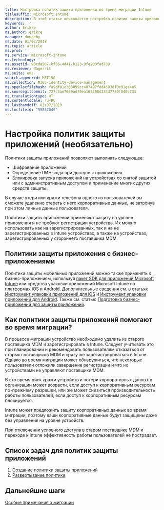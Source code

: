 ```yaml
---
title: Настройка политик защиты приложений во время миграции Intune
titlesuffix: Microsoft Intune
description: В этой статье описывается настройка политик защиты приложений во время миграции Microsoft Intune.
keywords: ''
author: Erikre
ms.author: erikre
manager: dougeby
ms.date: 01/02/2018
ms.topic: article
ms.prod: ''
ms.service: microsoft-intune
ms.technology: ''
ms.assetid: 93cda587-bf56-4d41-b123-9fe203fad788
ms.reviewer: dagerrit
ms.suite: ems
search.appverid: MET150
ms.collection: M365-identity-device-management
ms.openlocfilehash: fa9df81c363099cc487497fdd4503df8c91ea4a5
ms.sourcegitcommit: 727c3ae7659ad79ea162250d234d7730f840c731
ms.translationtype: HT
ms.contentlocale: ru-RU
ms.lasthandoff: 02/07/2019
ms.locfileid: "55837040"
---
```

# <a name="configure-app-protection-policies-optional"></a>Настройка политик защиты приложений (необязательно)


Политики защиты приложений позволяют выполнять следующее:
* Шифрование приложений
* Определение ПИН-кода при доступе к приложению
* Блокировка запуска приложений на устройствах со снятой защитой или с административным доступом и применение многих других средств защиты.

В случае утери или кражи телефона одного из пользователей вы сможете удаленно стереть с него корпоративные данные, не затронув при этом личные данные пользователя.

Политики защиты приложений применяют защиту на уровне приложения и не требуют регистрации устройства. Их можно использовать как на зарегистрированных, так и на не зарегистрированных в Intune устройствах, а также на устройствах, зарегистрированных у стороннего поставщика MDM.

## <a name="app-protection-policies-with-lob-apps"></a>Политики защиты приложения с бизнес-приложениями

Политики защиты мобильных приложений можно также применять к бизнес-приложениям, используя [пакет SDK для приложений Microsoft Intune](app-sdk-get-started.md) или средства упаковки приложений Microsoft Intune на платформах iOS и Android. Дополнительные сведения см. в статьях [Инструмент упаковки приложений для iOS](app-wrapper-prepare-ios.md) и [Инструмент упаковки приложений для Android](app-wrapper-prepare-android.md). Также см. статью [Подготовка бизнес-приложений для защиты приложений](apps-prepare-mobile-application-management.md).

## <a name="how-do-app-protection-policies-help-during-migration"></a>Как политики защиты приложений помогают во время миграции?

В процессе миграции устройство необходимо удалить из старого поставщика MDM и зарегистрировать в Intune. Следует учитывать это при планировании и рекомендовать пользователям отказаться от старых поставщиков MDM и сразу же зарегистрироваться в Intune. Однако во время миграции может обнаружиться, что некоторые пользователи отложили завершение регистрации и что их устройствами не управляют поставщики MDM.

В это время риск кражи устройств и потери корпоративных данных в организации может возрасти, если доступ к корпоративным ресурсам по-прежнему разрешен, или же может снизиться производительность работы пользователей, если доступ к корпоративным ресурсам блокируется.

Intune может предложить защиту корпоративных данных во время миграции, поэтому ваши корпоративные данные будут защищены даже без управления на уровне устройств.

При отключении условного доступа в старом поставщике MDM и переходе к Intune эффективность работы пользователей не пострадает.

## <a name="task-list-for-app-protection-policies"></a>Список задач для политик защиты приложений

1. [Создание политики защиты приложений](app-protection-policies.md#create-an-app-protection-policy)
2. [Развертывание политики](app-protection-policies.md#deploy-a-policy-to-users)


## <a name="next-steps"></a>Дальнейшие шаги

[Особые примечания о миграции](migration-guide-considerations.md)
